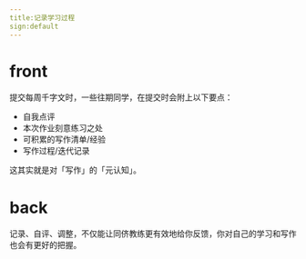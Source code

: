 ```yaml
---
title:记录学习过程
sign:default
---
```


# front
提交每周千字文时，一些往期同学，在提交时会附上以下要点：

- 自我点评
- 本次作业刻意练习之处
- 可积累的写作清单/经验
- 写作过程/迭代记录


这其实就是对「写作」的「元认知」。


# back
记录、自评、调整，不仅能让同侪教练更有效地给你反馈，你对自己的学习和写作也会有更好的把握。

